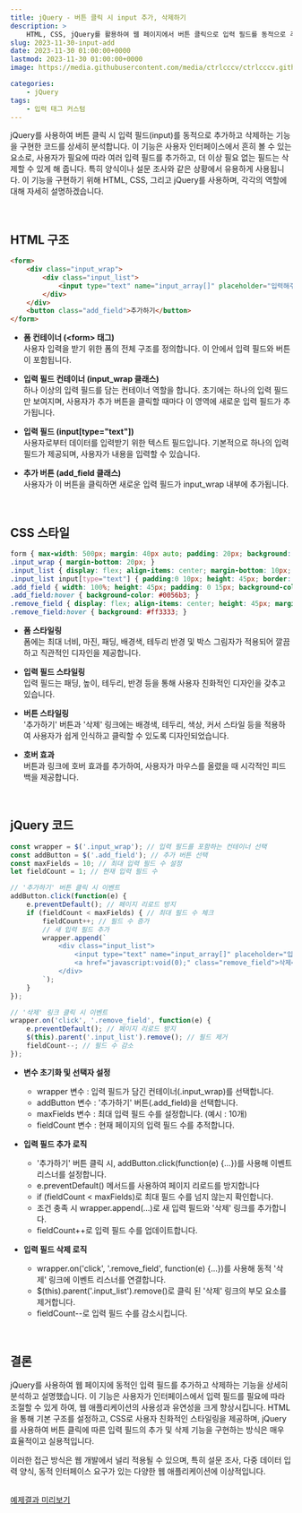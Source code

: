 ```yaml
---
title: jQuery - 버튼 클릭 시 input 추가, 삭제하기
description: >  
    HTML, CSS, jQuery를 활용하여 웹 페이지에서 버튼 클릭으로 입력 필드를 동적으로 추가하고 삭제하는 기능을 구현한 방법을 상세히 설명합니다. 이 기능은 설문 조사 및 다양한 양식에서 유용합니다.
slug: 2023-11-30-input-add
date: 2023-11-30 01:00:00+0000
lastmod: 2023-11-30 01:00:00+0000
image: https://media.githubusercontent.com/media/ctrlcccv/ctrlcccv.github.io/master/assets/img/post/2023-11-30-input-add.webp

categories:
    - jQuery
tags:
    - 입력 태그 커스텀
---
```

jQuery를 사용하여 버튼 클릭 시 입력 필드(input)를 동적으로 추가하고 삭제하는 기능을 구현한 코드를 상세히 분석합니다. 이 기능은 사용자 인터페이스에서 흔히 볼 수 있는 요소로, 사용자가 필요에 따라 여러 입력 필드를 추가하고, 더 이상 필요 없는 필드는 삭제할 수 있게 해 줍니다. 특히 양식이나 설문 조사와 같은 상황에서 유용하게 사용됩니다. 이 기능을 구현하기 위해 HTML, CSS, 그리고 jQuery를 사용하며, 각각의 역할에 대해 자세히 설명하겠습니다.    

<script async src="https://pagead2.googlesyndication.com/pagead/js/adsbygoogle.js?client=ca-pub-8535540836842352" crossorigin="anonymous"></script>
<ins class="adsbygoogle"
     style="display:block; text-align:center;"
     data-ad-layout="in-article"
     data-ad-format="fluid"
     data-ad-client="ca-pub-8535540836842352"
     data-ad-slot="2974559225"></ins>
<script>
     (adsbygoogle = window.adsbygoogle || []).push({});
</script>

<br>

## HTML 구조
```html
<form>
    <div class="input_wrap">
        <div class="input_list">
            <input type="text" name="input_array[]" placeholder="입력해주세요." />
        </div>
    </div>
    <button class="add_field">추가하기</button>
</form>
```
* **폼 컨테이너 (&lt;form&gt; 태그)**  
사용자 입력을 받기 위한 폼의 전체 구조를 정의합니다. 이 안에서 입력 필드와 버튼이 포함됩니다.

* **입력 필드 컨테이너 (input_wrap 클래스)**  
하나 이상의 입력 필드를 담는 컨테이너 역할을 합니다. 초기에는 하나의 입력 필드만 보여지며, 사용자가 추가 버튼을 클릭할 때마다 이 영역에 새로운 입력 필드가 추가됩니다.

* **입력 필드 (input[type="text"])**   
사용자로부터 데이터를 입력받기 위한 텍스트 필드입니다. 기본적으로 하나의 입력 필드가 제공되며, 사용자가 내용을 입력할 수 있습니다.

* **추가 버튼 (add_field 클래스)**  
사용자가 이 버튼을 클릭하면 새로운 입력 필드가 input_wrap 내부에 추가됩니다.  

<br>

## CSS 스타일
```css
form { max-width: 500px; margin: 40px auto; padding: 20px; background: #fff; border-radius: 8px; box-shadow: 0 0 10px rgba(0,0,0,0.1); } 
.input_wrap { margin-bottom: 20px; } 
.input_list { display: flex; align-items: center; margin-bottom: 10px; } 
.input_list input[type="text"] { padding:0 10px; height: 45px; border: 1px solid #ddd; border-radius: 4px; flex-grow: 1; } 
.add_field { width: 100%; height: 45px; padding: 0 15px; background-color: #007bff; border: none; border-radius: 4px; color: white; cursor: pointer; transition: background-color 0.3s ease; } 
.add_field:hover { background-color: #0056b3; } 
.remove_field { display: flex; align-items: center; height: 45px; margin-left: 6px; padding:0 15px; background: #ff4d4d; border-radius:4px; color: #fff; cursor: pointer; text-decoration: none; } 
.remove_field:hover { background: #ff3333; } 
```
* **폼 스타일링**  
폼에는 최대 너비, 마진, 패딩, 배경색, 테두리 반경 및 박스 그림자가 적용되어 깔끔하고 직관적인 디자인을 제공합니다.

* **입력 필드 스타일링**  
입력 필드는 패딩, 높이, 테두리, 반경 등을 통해 사용자 친화적인 디자인을 갖추고 있습니다.

* **버튼 스타일링**  
'추가하기' 버튼과 '삭제' 링크에는 배경색, 테두리, 색상, 커서 스타일 등을 적용하여 사용자가 쉽게 인식하고 클릭할 수 있도록 디자인되었습니다.

* **호버 효과**    
버튼과 링크에 호버 효과를 추가하여, 사용자가 마우스를 올렸을 때 시각적인 피드백을 제공합니다.

<script async src="https://pagead2.googlesyndication.com/pagead/js/adsbygoogle.js?client=ca-pub-8535540836842352" crossorigin="anonymous"></script>
<ins class="adsbygoogle"
     style="display:block; text-align:center;"
     data-ad-layout="in-article"
     data-ad-format="fluid"
     data-ad-client="ca-pub-8535540836842352"
     data-ad-slot="2974559225"></ins>
<script>
     (adsbygoogle = window.adsbygoogle || []).push({});
</script>

<br>

## jQuery 코드
```js
const wrapper = $('.input_wrap'); // 입력 필드를 포함하는 컨테이너 선택
const addButton = $('.add_field'); // 추가 버튼 선택
const maxFields = 10; // 최대 입력 필드 수 설정
let fieldCount = 1; // 현재 입력 필드 수

// '추가하기' 버튼 클릭 시 이벤트
addButton.click(function(e) {
    e.preventDefault(); // 페이지 리로드 방지
    if (fieldCount < maxFields) { // 최대 필드 수 체크
        fieldCount++; // 필드 수 증가
        // 새 입력 필드 추가
        wrapper.append(`
            <div class="input_list">
                <input type="text" name="input_array[]" placeholder="입력해주세요." />
                <a href="javascript:void(0);" class="remove_field">삭제</a>
            </div>
        `);
    }
});

// '삭제' 링크 클릭 시 이벤트
wrapper.on('click', '.remove_field', function(e) {
    e.preventDefault(); // 페이지 리로드 방지
    $(this).parent('.input_list').remove(); // 필드 제거
    fieldCount--; // 필드 수 감소
});
```

* **변수 초기화 및 선택자 설정** 
  * wrapper 변수 : 입력 필드가 담긴 컨테이너(.input_wrap)를 선택합니다.
  * addButton 변수 : '추가하기' 버튼(.add_field)을 선택합니다.
  * maxFields 변수 : 최대 입력 필드 수를 설정합니다. (예시 : 10개)
  * fieldCount 변수 : 현재 페이지의 입력 필드 수를 추적합니다.

* **입력 필드 추가 로직**  
  * '추가하기' 버튼 클릭 시, addButton.click(function(e) {...})를 사용해 이벤트 리스너를 설정합니다.
  * e.preventDefault() 메서드를 사용하여 페이지 리로드를 방지합니다
  * if (fieldCount < maxFields)로 최대 필드 수를 넘지 않는지 확인합니다.
  * 조건 충족 시 wrapper.append(...)로 새 입력 필드와 '삭제' 링크를 추가합니다.
  * fieldCount++로 입력 필드 수를 업데이트합니다.

* **입력 필드 삭제 로직**  
  * wrapper.on('click', '.remove_field', function(e) {...})를 사용해 동적 '삭제' 링크에 이벤트 리스너를 연결합니다.
  * $(this).parent('.input_list').remove()로 클릭 된 '삭제' 링크의 부모 요소를 제거합니다.
  * fieldCount--로 입력 필드 수를 감소시킵니다.  

<br>

## 결론
jQuery를 사용하여 웹 페이지에 동적인 입력 필드를 추가하고 삭제하는 기능을 상세히 분석하고 설명했습니다. 이 기능은 사용자가 인터페이스에서 입력 필드를 필요에 따라 조절할 수 있게 하여, 웹 애플리케이션의 사용성과 유연성을 크게 향상시킵니다. HTML을 통해 기본 구조를 설정하고, CSS로 사용자 친화적인 스타일링을 제공하며, jQuery를 사용하여 버튼 클릭에 따른 입력 필드의 추가 및 삭제 기능을 구현하는 방식은 매우 효율적이고 실용적입니다.  

이러한 접근 방식은 웹 개발에서 널리 적용될 수 있으며, 특히 설문 조사, 다중 데이터 입력 양식, 동적 인터페이스 요구가 있는 다양한 웹 애플리케이션에 이상적입니다.   
<br>

<div class="btn_wrap">
    <a target="_blank" href="https://ctrlcccv.github.io/ctrlcccv-demo/2023-11-30-input-add/">예제결과 미리보기</a>
</div>
